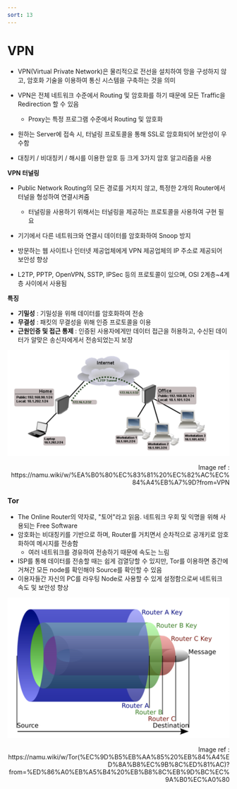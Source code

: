 ```yaml
---
sort: 13
---
```


# VPN

* VPN(Virtual Private Network)은 물리적으로 전선을 설치하여 망을 구성하지 않고, 암호화 기술을 이용하여 통신 시스템을 구축하는 것을 의미
* VPN은 전체 네트워크 수준에서 Routing 및 암호화를 하기 때문에 모든 Traffic을 Redirection 할 수 있음
  * Proxy는 특정 프로그램 수준에서 Routing 및 암호화

* 원하는 Server에 접속 시, 터널링 프로토콜을 통해 SSL로 암호화되어 보안성이 우수함
* 대칭키 / 비대칭키 / 해시를 이용한 암호 등 크게 3가지 암호 알고리즘을 사용

**VPN 터널링**

* Public Network Routing의 모든 경로를 거치지 않고, 특정한 2개의 Router에서 터널을 형성하여 연결시켜줌
  * 터널링을 사용하기 위해서는 터널링을 제공하는 프로토콜을 사용하여 구현 필요

* 기기에서 다른 네트워크와 연결시 데이터를 암호화하여 Snoop 방지
* 방문하는 웹 사이트나 인터넷 제공업체에게 VPN 제공업체의 IP 주소로 제공되어 보안성 향상
* L2TP, PPTP, OpenVPN, SSTP, IPSec 등의 프로토콜이 있으며, OSI 2계층~4계층 사이에서 사용됨

**특징**

* **기밀성** : 기밀성을 위해 데이터를 암호화하여 전송
* **무결성** : 패킷의 무결성을 위해 인증 프로토콜을 이용
* **근원인증 및 접근 통제** : 인증된 사용자에게만 데이터 접근을 허용하고, 수신된 데이터가 알맞은 송신자에게서 전송되었는지 보장

![workHome_VPN](./Img/VPN.png)

<div style="text-align: right"> Image ref : https://namu.wiki/w/%EA%B0%80%EC%83%81%20%EC%82%AC%EC%84%A4%EB%A7%9D?from=VPN </div>





### Tor

* The Online Router의 약자로, "토어"라고 읽음. 네트워크 우회 및 익명을 위해 사용되는 Free Software
* 암호화는 비대칭키를 기반으로 하며, Router를 거치면서 순차적으로 공개키로 암호화하여 메시지를 전송함
  * 여러 네트워크를 경유하여 전송하기 때문에 속도는 느림
* ISP를 통해 데이터를 전송할 때는 쉽게 검열당할 수 있지만, Tor를 이용하면 중간에 거쳐간 모든 node를 확인해야 Source를 확인할 수 있음
* 이용자들간 자신의 PC를 라우팅 Node로 사용할 수 있게 설정함으로써 네트워크 속도 및 보안성 향상

![Tor](./Img/Tor.png)

<div style="text-align: right"> Image ref : https://namu.wiki/w/Tor(%EC%9D%B5%EB%AA%85%20%EB%84%A4%ED%8A%B8%EC%9B%8C%ED%81%AC)?from=%ED%86%A0%EB%A5%B4%20%EB%B8%8C%EB%9D%BC%EC%9A%B0%EC%A0%80 </div>

